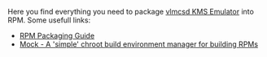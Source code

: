 Here you find everything you need to package [vlmcsd KMS Emulator](https://github.com/Wind4/vlmcsd) into RPM.
Some usefull links:
* [RPM Packaging Guide](https://rpm-packaging-guide.github.io/)
* [Mock - A 'simple' chroot build environment manager for building RPMs](https://rpm-software-management.github.io/mock/)